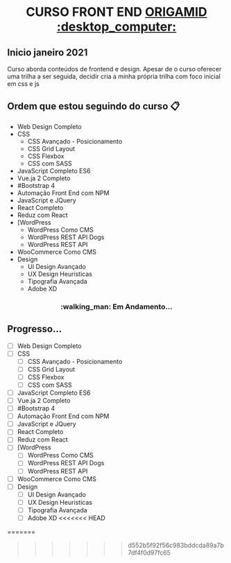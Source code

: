 
	
<h1 align="center"> CURSO FRONT END <a href="https://www.origamid.com.br">ORIGAMID :desktop_computer:</a> </h1>

<h2> Inicio janeiro 2021</h2>
 <p> Curso aborda conteúdos de frontend e design. Apesar de o curso oferecer uma trilha a ser seguida, decidir cria a minha própria trilha com foco inicial em css e js</p>

## Ordem que estou seguindo do curso :clipboard:
-  Web Design Completo
-  CSS
 	 -  CSS Avançado - Posicionamento
 	 -  CSS Grid Layout
 	 -  CSS Flexbox
 	 -  CSS com SASS
-  JavaScript Completo ES6
-  Vue.ja 2 Completo
-  #Bootstrap 4
-  Automação Front End com NPM
-  JavaScript e JQuery
-  React Completo
-  Reduz com React
-  [WordPress
	  -  WordPress Como CMS
	  -  WordPress REST API Dogs
 	 -  WordPress REST API
-  WooCommerce Como CMS
-  Design
	  -  UI Design Avançado
 	 -  UX Design Heuristicas
	  -  Tipografia Avançada
	  -  Adobe XD
	  
<h3 align="center"> 
:walking_man: Em Andamento...  
</h>

## Progresso... 

- [ ] Web Design Completo
- [ ] CSS
  - [ ] CSS Avançado - Posicionamento
  - [ ] CSS Grid Layout
  - [ ] CSS Flexbox
  - [ ] CSS com SASS
- [ ] JavaScript Completo ES6
- [ ] Vue.ja 2 Completo
- [ ] #Bootstrap 4
- [ ] Automação Front End com NPM
- [ ] JavaScript e JQuery
- [ ] React Completo
- [ ] Reduz com React
- [ ] [WordPress
  - [ ] WordPress Como CMS
  - [ ] WordPress REST API Dogs
  - [ ] WordPress REST API
- [ ] WooCommerce Como CMS
- [ ] Design
  - [ ] UI Design Avançado
  - [ ] UX Design Heuristicas
  - [ ] Tipografia Avançada
  - [ ] Adobe XD
<<<<<<< HEAD

=======
>>>>>>> d552b5f92f56c983bddcda89a7b7df4f0d97fc65

